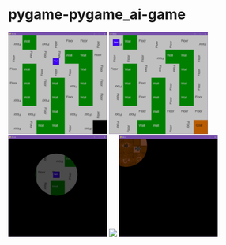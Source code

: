 # pygame-pygame_ai-game
<img src="docs/1st-iteration-screenshot.png" width="200" />

<img src="docs/2nd-iteration-screenshot.png" width="200" />

<img src="docs/3rd-iteration-screenshot.png" width="200" />

<img src="docs/4tt-iteration-screenshot.png" width="200" />

<img src="docs/final-iteration-screenshot.png" width="200" />
